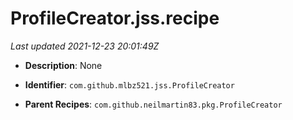 # ProfileCreator.jss.recipe

_Last updated 2021-12-23 20:01:49Z_

- **Description**: None

- **Identifier**: `com.github.mlbz521.jss.ProfileCreator`

- **Parent Recipes**: `com.github.neilmartin83.pkg.ProfileCreator`
